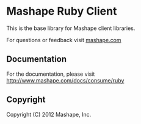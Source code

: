 Mashape Ruby Client
============================================

This is the base library for Mashape client libraries.

For questions or feedback visit [mashape.com](http://mashape.com/)

Documentation
-------------------

For the documentation, please visit http://www.mashape.com/docs/consume/ruby

Copyright
---------------

Copyright (C) 2012 Mashape, Inc.
